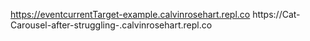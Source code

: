https://eventcurrentTarget-example.calvinrosehart.repl.co
https://Cat-Carousel-after-struggling-.calvinrosehart.repl.co
